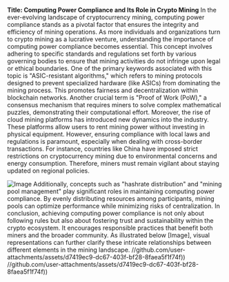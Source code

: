 **Title: Computing Power Compliance and Its Role in Crypto Mining**
In the ever-evolving landscape of cryptocurrency mining, computing power compliance stands as a pivotal factor that ensures the integrity and efficiency of mining operations. As more individuals and organizations turn to crypto mining as a lucrative venture, understanding the importance of computing power compliance becomes essential. This concept involves adhering to specific standards and regulations set forth by various governing bodies to ensure that mining activities do not infringe upon legal or ethical boundaries.
One of the primary keywords associated with this topic is "ASIC-resistant algorithms," which refers to mining protocols designed to prevent specialized hardware (like ASICs) from dominating the mining process. This promotes fairness and decentralization within blockchain networks. Another crucial term is "Proof of Work (PoW)," a consensus mechanism that requires miners to solve complex mathematical puzzles, demonstrating their computational effort. 
Moreover, the rise of cloud mining platforms has introduced new dynamics into the industry. These platforms allow users to rent mining power without investing in physical equipment. However, ensuring compliance with local laws and regulations is paramount, especially when dealing with cross-border transactions. For instance, countries like China have imposed strict restrictions on cryptocurrency mining due to environmental concerns and energy consumption. Therefore, miners must remain vigilant about staying updated on regional policies.

![Image](https://github.com/user-attachments/assets/4a25d116-2220-4385-b08e-f287af8fcbc4)
Additionally, concepts such as "hashrate distribution" and "mining pool management" play significant roles in maintaining computing power compliance. By evenly distributing resources among participants, mining pools can optimize performance while minimizing risks of centralization. 
In conclusion, achieving computing power compliance is not only about following rules but also about fostering trust and sustainability within the crypto ecosystem. It encourages responsible practices that benefit both miners and the broader community. As illustrated below [Image], visual representations can further clarify these intricate relationships between different elements in the mining landscape.
 //github.com/user-attachments/assets/d7419ec9-dc67-403f-bf28-8faea5f1f74f))
 //github.com/user-attachments/assets/d7419ec9-dc67-403f-bf28-8faea5f1f74f))

